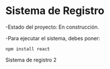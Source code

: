 <h1>Sistema de Registro</h1>

-Estado del proyecto: En construcción.

-Para ejecutar el sistema, debes poner:

```npm install react```

Sistema de registro 2
